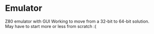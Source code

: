 # Emulator
Z80 emulator with GUI
Working to move from a 32-bit to 64-bit solution.  May have to start more or less from scratch :(
